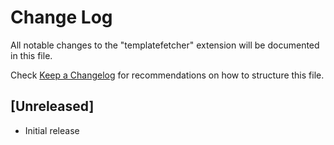 # Change Log

All notable changes to the "templatefetcher" extension will be documented in this file.

Check [Keep a Changelog](http://keepachangelog.com/) for recommendations on how to structure this file.

## [Unreleased]

- Initial release
